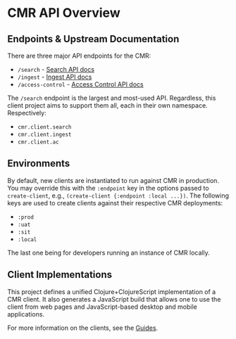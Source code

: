 # CMR API Overview


## Endpoints & Upstream Documentation

There are three major API endpoints for the CMR:

* `/search` - [Search API docs][search-api-docs]
* `/ingest` - [Ingest API docs][ingest-api-docs]
* `/access-control` - [Access Control API docs][ac-api-docs]

The `/search` endpoint is the largest and most-used API. Regardless, this
client project aims to support them all, each in their own namespace.
Respectively:

* `cmr.client.search`
* `cmr.client.ingest`
* `cmr.client.ac`


## Environments

By default, new clients are instantiated to run against CMR in production. You
may override this with the `:endpoint` key in the options passed to
`create-client`, e.g., `(create-client {:endpoint :local ...})`. The following
keys are used to create clients against their respective CMR deployments:

* `:prod`
* `:uat`
* `:sit`
* `:local`

The last one being for developers running an instance of CMR locally.


## Client Implementations

This project defines a unified Clojure+ClojureScript implementation of a CMR
client. It also generates a JavaScript build that allows one to use the client
from web pages and JavaScript-based desktop and mobile applications.

For more information on the clients, see the [Guides][guides].


<!-- Named page links below: /-->

[ac-api-docs]: https://cmr.earthdata.nasa.gov/access-control/site/docs/access-control/api.html
[ingest-api-docs]: https://cmr.earthdata.nasa.gov/ingest/site/docs/ingest/api.html
[search-api-docs]: https://cmr.earthdata.nasa.gov/search/site/docs/search/api.html
[guides]: https://cmr-exchange.github.io/cmr-client/current/3000-guides.html
